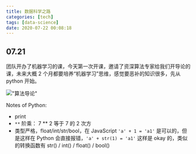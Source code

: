 ```yaml
---
title: 数据科学之路
categories: [tech]
tags: [data-science]
date: 2020-07-22 00:08:18
---
```


## 07.21

团队开办了机器学习的课，今天第一次开课，邀请了资深算法专家给我们开导论的课，未来大概 2 个月都要培养“机器学习”思维，感觉要恶补的知识很多，先从 python 开始。

!["算法导论"](https://static.wuyuying.com/data-science/0721-data-science.jpg)

Notes of Python:

- print
- `**` 阶乘： 7 \*\* 2 等于 7 的 2 次方
- 类型严格，float/int/str/bool，在 JavaScript `'a' + 1 = 'a1'` 是可以的，但是这样在 Python 会直接报错，`'a' + str(1) = 'a1'` 这样是 okay 的，类似的转换函数有 str() / int() / float() / bool()
